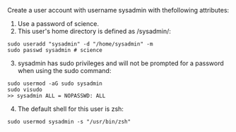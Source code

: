 Create a user account with username ​sysadmin​ with thefollowing attributes:
1. Use a password of ​science​.
2. This user's home directory is defined as ​/sysadmin/​:
```
sudo useradd "sysadmin" -d "/home/sysadmin" -m
sudo passwd sysadmin # science
```

3. sysadmin​ has sudo privileges and will not be prompted for a password when using the sudo command:
```
sudo usermod -aG sudo sysadmin
sudo visudo
>> sysadmin ALL = NOPASSWD: ALL
```

4. The default shell for this user is ​zsh:
```
sudo usermod sysadmin -s "/usr/bin/zsh"
```
